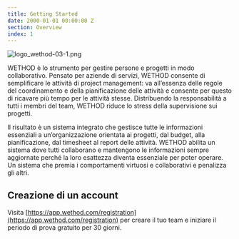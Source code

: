 ```yaml
---
title: Getting Started
date: 2000-01-01 00:00:00 Z
section: Overview
index: 1
---
```


![logo_wethod-03-1.png]({{site.baseurl}}/_posts/logo_wethod-03-1.png)

WETHOD è lo strumento per gestire persone e progetti in modo collaborativo.
Pensato per aziende di servizi, WETHOD consente di semplificare le attività di project management: va all’essenza delle regole del coordinamento e della pianificazione delle attività e consente per questo di ricavare più tempo per le attività stesse. Distribuendo la responsabilità a tutti i membri del team, WETHOD riduce lo stress della supervisione sui progetti.

Il risultato è un sistema integrato che gestisce tutte le informazioni essenziali a un’organizzazione orientata ai progetti, dal budget, alla pianificazione, dal timesheet al report delle attività. WETHOD abilita un sistema dove tutti collaborano e mantengono le informazioni sempre aggiornate perché la loro esattezza diventa essenziale per poter operare. Un sistema che premia i comportamenti virtuosi e collaborativi e penalizza gli altri.

## Creazione di un account

Visita [https://app.wethod.com/registration](https://app.wethod.com/registration) per creare il tuo team e iniziare il periodo di prova gratuito per 30 giorni.

